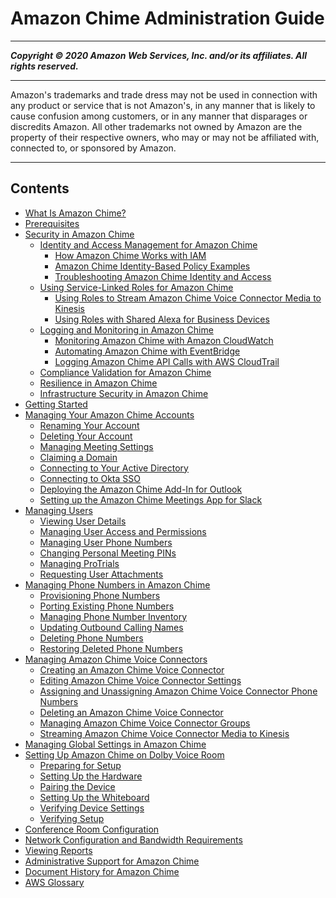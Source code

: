 # Amazon Chime Administration Guide

-----
*****Copyright &copy; 2020 Amazon Web Services, Inc. and/or its affiliates. All rights reserved.*****

-----
Amazon's trademarks and trade dress may not be used in 
     connection with any product or service that is not Amazon's, 
     in any manner that is likely to cause confusion among customers, 
     or in any manner that disparages or discredits Amazon. All other 
     trademarks not owned by Amazon are the property of their respective
     owners, who may or may not be affiliated with, connected to, or 
     sponsored by Amazon.

-----
## Contents
+ [What Is Amazon Chime?](what-is-chime.md)
+ [Prerequisites](prereqs.md)
+ [Security in Amazon Chime](security.md)
   + [Identity and Access Management for Amazon Chime](security-iam.md)
      + [How Amazon Chime Works with IAM](security_iam_service-with-iam.md)
      + [Amazon Chime Identity-Based Policy Examples](security_iam_id-based-policy-examples.md)
      + [Troubleshooting Amazon Chime Identity and Access](security_iam_troubleshoot.md)
   + [Using Service-Linked Roles for Amazon Chime](using-service-linked-roles.md)
      + [Using Roles to Stream Amazon Chime Voice Connector Media to Kinesis](using-service-linked-roles-stream.md)
      + [Using Roles with Shared Alexa for Business Devices](using-service-linked-roles-a4b.md)
   + [Logging and Monitoring in Amazon Chime](monitoring-overview.md)
      + [Monitoring Amazon Chime with Amazon CloudWatch](monitoring-cloudwatch.md)
      + [Automating Amazon Chime with EventBridge](automating-chime-with-cloudwatch-events.md)
      + [Logging Amazon Chime API Calls with AWS CloudTrail](cloudtrail.md)
   + [Compliance Validation for Amazon Chime](compliance.md)
   + [Resilience in Amazon Chime](disaster-recovery-resiliency.md)
   + [Infrastructure Security in Amazon Chime](infrastructure-security.md)
+ [Getting Started](getting-started.md)
+ [Managing Your Amazon Chime Accounts](manage-chime-account.md)
   + [Renaming Your Account](rename-account.md)
   + [Deleting Your Account](enterprise-account.md)
   + [Managing Meeting Settings](mtg-settings.md)
   + [Claiming a Domain](claim-domain.md)
   + [Connecting to Your Active Directory](active_directory.md)
   + [Connecting to Okta SSO](okta_sso.md)
   + [Deploying the Amazon Chime Add-In for Outlook](deploy-addin.md)
   + [Setting up the Amazon Chime Meetings App for Slack](config-slack.md)
+ [Managing Users](manage-users.md)
   + [Viewing User Details](user-details.md)
   + [Managing User Access and Permissions](manage-access.md)
   + [Managing User Phone Numbers](user-phone.md)
   + [Changing Personal Meeting PINs](change-PINs.md)
   + [Managing ProTrials](manage-protrials.md)
   + [Requesting User Attachments](request-attachments.md)
+ [Managing Phone Numbers in Amazon Chime](phone-numbers.md)
   + [Provisioning Phone Numbers](provision-phone.md)
   + [Porting Existing Phone Numbers](porting.md)
   + [Managing Phone Number Inventory](phone-inventory.md)
   + [Updating Outbound Calling Names](calling-name.md)
   + [Deleting Phone Numbers](delete-phone.md)
   + [Restoring Deleted Phone Numbers](restore-phone.md)
+ [Managing Amazon Chime Voice Connectors](voice-connectors.md)
   + [Creating an Amazon Chime Voice Connector](create-voicecon.md)
   + [Editing Amazon Chime Voice Connector Settings](edit-voicecon.md)
   + [Assigning and Unassigning Amazon Chime Voice Connector Phone Numbers](assign-voicecon.md)
   + [Deleting an Amazon Chime Voice Connector](delete-voicecon.md)
   + [Managing Amazon Chime Voice Connector Groups](voice-connector-groups.md)
   + [Streaming Amazon Chime Voice Connector Media to Kinesis](start-kinesis-vc.md)
+ [Managing Global Settings in Amazon Chime](manage-global.md)
+ [Setting Up Amazon Chime on Dolby Voice Room](setup-dolby.md)
   + [Preparing for Setup](prepare-setup.md)
   + [Setting Up the Hardware](setup-hardware.md)
   + [Pairing the Device](pair-device.md)
   + [Setting Up the Whiteboard](setup-whiteboard.md)
   + [Verifying Device Settings](device-settings.md)
   + [Verifying Setup](verify-setup.md)
+ [Conference Room Configuration](configure-rooms.md)
+ [Network Configuration and Bandwidth Requirements](network-config.md)
+ [Viewing Reports](view-reports.md)
+ [Administrative Support for Amazon Chime](chime-getting-admin-support.md)
+ [Document History for Amazon Chime](doc-history.md)
+ [AWS Glossary](glossary.md)